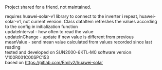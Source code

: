 Project shared for a friend, not maintained.

requires huawei-solar-v1 library to connect to the inverter
i repeat, huawei-solar-v1, not current version. Class dataItem refreshes the values according to the config in initialization function
<br />updateInterval - how often to read the value
<br />updateInChange - update if new value is different from previous
<br />meanValue - send mean value calculated from values recorded since last reading
<br />tested and developed on SUN2000-6KTL-M0 software version V100R001C00SPC153
<br />based on https://gitlab.com/Emilv2/huawei-solar
